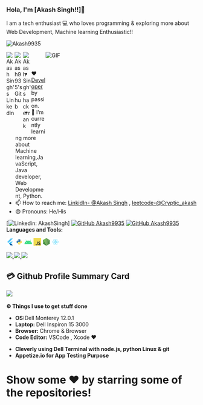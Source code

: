 ### Hola, I'm [Akash Singh!!]👋
I am a tech enthusiast 💻 who loves programming & exploring more about Web Development, Machine learning Enthusiastic!!
<p align="left">
<img src="https://komarev.com/ghpvc/?username=Akash9935&label=Profile views&color=green&style=plastic" alt="Akash9935" /> 
</p>
</a><img align="right" alt="GIF" src="https://camo.githubusercontent.com/992babdffd8c74a1502de375fbdf7e4d54773242/68747470733a2f2f6d656469612e67697068792e636f6d2f6d656469612f53576f536b4e36447854737a71494b4571762f67697068792e676966" width="400" height="355" />
</a>
<a href="https://www.linkedin.com/in/akash-singh-06942b1b7/">
  <img align="left" alt="Akash Singh's Linkedin" width="22px" src="https://cdn.jsdelivr.net/npm/simple-icons@v3/icons/linkedin.svg" />
</a>
<a href="https://github.com/Akash9935">
  <img align="left" alt="Akash9935's Github" width="22px" src="https://cdn.jsdelivr.net/npm/simple-icons@v3/icons/github.svg" />
</a>
<a href="https://www.hackerrank.com/akku9696singh">
  <img align="left" alt="Akash Singh's hackerrank" width="22px" src="https://cdn.jsdelivr.net/npm/simple-icons@v3/icons/hackerrank.svg" />
</a>
	

<br/>
<br/>


- ❤️ [Developer](https://github.com/Akash9935) by passion. 
- 🌱 I’m currently learning more about Machine learning,JavaScript, Java developer, Web Development, Python.
- 📫 How to reach me: [LinkidIn- @Akash Singh](https://www.linkedin.com/in/akash-singh-06942b1b7/) , [leetcode-@Cryptic_akash](https://leetcode.com/Cryptic_akash/)
- 😄 Pronouns: He/His            
           
 
[![Linkedin: AkashSingh](https://img.shields.io/badge/-amansingh-blue?style=flat-square&logo=Linkedin&logoColor=white&link=https://www.linkedin.com/in/akash-singh-06942b1b7/)]
[![GitHub Akash9935](https://img.shields.io/github/followers/aman9113?label=follow&style=social)](https://github.com/Akash9935)
[![GitHub Akash9935](https://img.shields.io/github/followers/aman9113?label=follow&style=social)](https://github.com/Akash9935)
**Languages and Tools:**  

<code><img height="20" src="https://raw.githubusercontent.com/github/explore/80688e429a7d4ef2fca1e82350fe8e3517d3494d/topics/flutter/flutter.png"></code>
<code><img height="20" src="https://raw.githubusercontent.com/github/explore/80688e429a7d4ef2fca1e82350fe8e3517d3494d/topics/python/python.png"></code>
<code><img height="20" src="https://raw.githubusercontent.com/github/explore/80688e429a7d4ef2fca1e82350fe8e3517d3494d/topics/android/android.png"></code>
<code><img height="20" src="https://raw.githubusercontent.com/github/explore/80688e429a7d4ef2fca1e82350fe8e3517d3494d/topics/javascript/javascript.png"></code>
<code><img height="20" src="https://raw.githubusercontent.com/github/explore/80688e429a7d4ef2fca1e82350fe8e3517d3494d/topics/nodejs/nodejs.png"></code>
<code><img height="20" src="https://raw.githubusercontent.com/github/explore/80688e429a7d4ef2fca1e82350fe8e3517d3494d/topics/react/react.png"></code>   

<a href="https://github.com/Akash9935">
<img height="114em"src="https://github-readme-stats.vercel.app/api?username=Akash9935&show_icons=true&theme=algolia&include_all_commits=true&count_private=true"/>

<img height="114em" src="https://github-readme-stats-eight-theta.vercel.app/api/top-langs/?username=Akash9935&layout=compact&langs_count=6&theme=algolia"/>
<img height="114em" src="https://github-readme-streak-stats.herokuapp.com/?user=aman9113&show_icons=true&locale=en&layout=compact&theme=algolia&line_height=0"/>
</a>

## 💳 Github Profile Summary Card
<p align="fitscreen">
  <img height= "237 em" src="https://github-profile-summary-cards.vercel.app/api/cards/profile-details?username=aman9113&theme=vue"/>
</p>


<b>⚙️ Things I use to get stuff done</b></summary>
  	<ul>
  	    <li><b>OS:</b>Dell Monterey 12.0.1</li>
	    <li><b>Laptop: </b> Dell Inspiron 15 3000</li>
  	    <li><b>Browser: </b>Chrome & Browser</li>
	    <li><b>Code Editor:</b> VSCode , Xcode ❤
 </li>
            <li><b>Cleverly using Dell Terminal with node.js, python Linux & git</li>
		<li><b>Appetize.io for App Testing Purpose </li>
	</ul>	

<div align="centre">
	

# Show some ❤ by starring some of the repositories!





</div>
   
